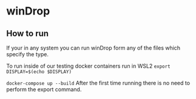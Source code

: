 # winDrop


## How to run
If your in any system you can run winDrop form any of the files which specify the type.

To run inside of our testing docker containers run in WSL2
```export DISPLAY=$(echo $DISPLAY)```

```docker-compose up --build```
After the first time running there is no need to perform the export command.

